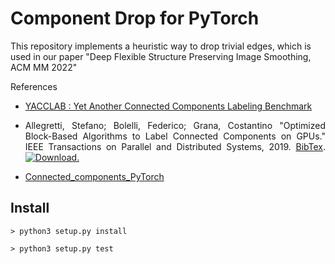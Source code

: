 # Component Drop for PyTorch

This repository implements a heuristic way to drop trivial edges, which is used in our paper "Deep Flexible Structure Preserving Image Smoothing, ACM MM 2022"

References
- [YACCLAB : Yet Another Connected Components Labeling Benchmark](https://github.com/prittt/YACCLAB)

- <p align="justify"> Allegretti, Stefano; Bolelli, Federico; Grana, Costantino "Optimized Block-Based Algorithms to Label Connected Components on GPUs." IEEE Transactions on Parallel and Distributed Systems, 2019. <a title="BibTex" href="http://imagelab.ing.unimore.it/files2/yacclab/YACCLAB_TPDS2019_BibTex.html">BibTex</a>. <a title="Download" href="https://iris.unimore.it/retrieve/handle/11380/1179616/225393/2018_TPDS_Optimized_Block_Based_Algorithms_to_Label_Connected_Components_on_GPUs.pdf"><img src="https://raw.githubusercontent.com/prittt/YACCLAB/master/doc/pdf_logo.png" alt="Download." /></a></p>

- [Connected_components_PyTorch](https://github.com/zsef123/Connected_components_PyTorch)

## Install

```
> python3 setup.py install

> python3 setup.py test
```
